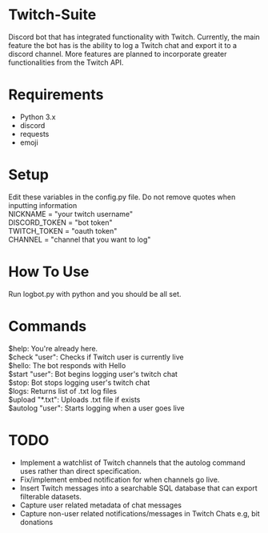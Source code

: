 # Twitch-Suite
Discord bot that has integrated functionality with Twitch.  Currently, the main feature the bot has is the ability to log a Twitch chat and export it to a discord channel.  More features are planned to incorporate greater functionalities from the Twitch API.  
# Requirements
- Python 3.x  
- discord  
- requests  
- emoji  
# Setup
Edit these variables in the config.py file.  Do not remove quotes when inputting information  
NICKNAME = "your twitch username"  
DISCORD_TOKEN = "bot token"  
TWITCH_TOKEN = "oauth token"  
CHANNEL = "channel that you want to log"  
# How To Use
Run logbot.py with python and you should be all set.   
# Commands
$help:           You're already here.  
$check "user":   Checks if Twitch user is currently live         
$hello:          The bot responds with Hello  
$start "user":   Bot begins logging user's twitch chat  
$stop:           Bot stops logging user's twitch chat  
$logs:           Returns list of .txt log files  
$upload "*.txt": Uploads .txt file if exists  
$autolog "user": Starts logging when a user goes live

# TODO
- Implement a watchlist of Twitch channels that the autolog command uses rather than direct specification.  
- Fix/implement embed notification for when channels go live.  
- Insert Twitch messages into a searchable SQL database that can export filterable datasets.  
- Capture user related metadata of chat messages  
- Capture non-user related notifications/messages in Twitch Chats e.g, bit donations  

